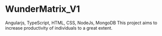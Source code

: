 # WunderMatrix_V1
Angularjs, TypeScript, HTML, CSS, NodeJs, MongoDB 
This project aims to increase productivity of individuals to a great extent.


